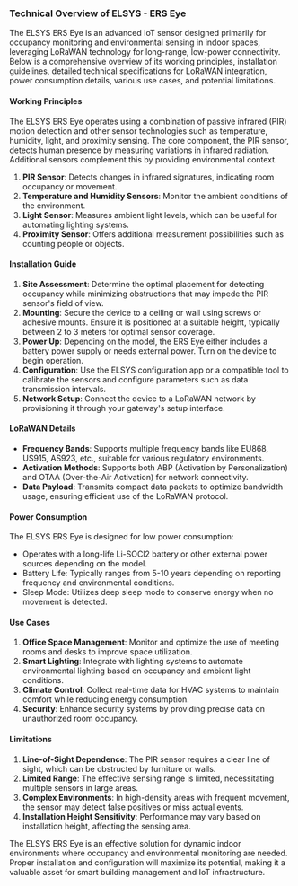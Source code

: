 ### Technical Overview of ELSYS - ERS Eye

The ELSYS ERS Eye is an advanced IoT sensor designed primarily for occupancy monitoring and environmental sensing in indoor spaces, leveraging LoRaWAN technology for long-range, low-power connectivity. Below is a comprehensive overview of its working principles, installation guidelines, detailed technical specifications for LoRaWAN integration, power consumption details, various use cases, and potential limitations.

#### Working Principles

The ELSYS ERS Eye operates using a combination of passive infrared (PIR) motion detection and other sensor technologies such as temperature, humidity, light, and proximity sensing. The core component, the PIR sensor, detects human presence by measuring variations in infrared radiation. Additional sensors complement this by providing environmental context.

1. **PIR Sensor**: Detects changes in infrared signatures, indicating room occupancy or movement.
2. **Temperature and Humidity Sensors**: Monitor the ambient conditions of the environment.
3. **Light Sensor**: Measures ambient light levels, which can be useful for automating lighting systems.
4. **Proximity Sensor**: Offers additional measurement possibilities such as counting people or objects.

#### Installation Guide

1. **Site Assessment**: Determine the optimal placement for detecting occupancy while minimizing obstructions that may impede the PIR sensor's field of view.
2. **Mounting**: Secure the device to a ceiling or wall using screws or adhesive mounts. Ensure it is positioned at a suitable height, typically between 2 to 3 meters for optimal sensor coverage.
3. **Power Up**: Depending on the model, the ERS Eye either includes a battery power supply or needs external power. Turn on the device to begin operation.
4. **Configuration**: Use the ELSYS configuration app or a compatible tool to calibrate the sensors and configure parameters such as data transmission intervals.
5. **Network Setup**: Connect the device to a LoRaWAN network by provisioning it through your gateway's setup interface.

#### LoRaWAN Details

- **Frequency Bands**: Supports multiple frequency bands like EU868, US915, AS923, etc., suitable for various regulatory environments.
- **Activation Methods**: Supports both ABP (Activation by Personalization) and OTAA (Over-the-Air Activation) for network connectivity.
- **Data Payload**: Transmits compact data packets to optimize bandwidth usage, ensuring efficient use of the LoRaWAN protocol.

#### Power Consumption

The ELSYS ERS Eye is designed for low power consumption:
- Operates with a long-life Li-SOCl2 battery or other external power sources depending on the model.
- Battery Life: Typically ranges from 5-10 years depending on reporting frequency and environmental conditions.
- Sleep Mode: Utilizes deep sleep mode to conserve energy when no movement is detected.

#### Use Cases

1. **Office Space Management**: Monitor and optimize the use of meeting rooms and desks to improve space utilization.
2. **Smart Lighting**: Integrate with lighting systems to automate environmental lighting based on occupancy and ambient light conditions.
3. **Climate Control**: Collect real-time data for HVAC systems to maintain comfort while reducing energy consumption.
4. **Security**: Enhance security systems by providing precise data on unauthorized room occupancy.

#### Limitations

1. **Line-of-Sight Dependence**: The PIR sensor requires a clear line of sight, which can be obstructed by furniture or walls.
2. **Limited Range**: The effective sensing range is limited, necessitating multiple sensors in large areas.
3. **Complex Environments**: In high-density areas with frequent movement, the sensor may detect false positives or miss actual events.
4. **Installation Height Sensitivity**: Performance may vary based on installation height, affecting the sensing area.

The ELSYS ERS Eye is an effective solution for dynamic indoor environments where occupancy and environmental monitoring are needed. Proper installation and configuration will maximize its potential, making it a valuable asset for smart building management and IoT infrastructure.